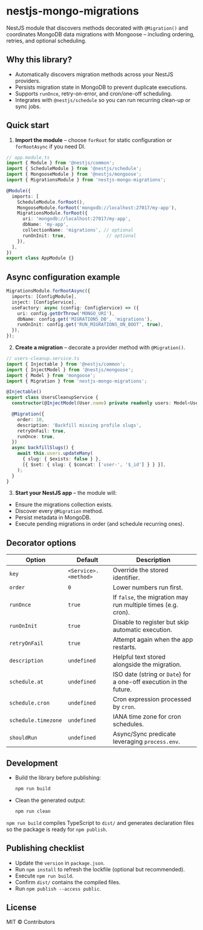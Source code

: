 # nestjs-mongo-migrations

NestJS module that discovers methods decorated with `@Migration()` and coordinates MongoDB data migrations with Mongoose – including ordering, retries, and optional scheduling.

## Why this library?

- Automatically discovers migration methods across your NestJS providers.
- Persists migration state in MongoDB to prevent duplicate executions.
- Supports `runOnce`, retry-on-error, and cron/one-off scheduling.
- Integrates with `@nestjs/schedule` so you can run recurring clean-up or sync jobs.


## Quick start

1. **Import the module** – choose `forRoot` for static configuration or `forRootAsync` if you need DI.

```ts
// app.module.ts
import { Module } from '@nestjs/common';
import { ScheduleModule } from '@nestjs/schedule';
import { MongooseModule } from '@nestjs/mongoose';
import { MigrationsModule } from 'nestjs-mongo-migrations';

@Module({
  imports: [
    ScheduleModule.forRoot(),
    MongooseModule.forRoot('mongodb://localhost:27017/my-app'),
    MigrationsModule.forRoot({
      uri: 'mongodb://localhost:27017/my-app',
      dbName: 'my-app',
      collectionName: 'migrations', // optional
      runOnInit: true,               // optional
    }),
  ],
})
export class AppModule {}
```

## Async configuration example

```ts
MigrationsModule.forRootAsync({
  imports: [ConfigModule],
  inject: [ConfigService],
  useFactory: async (config: ConfigService) => ({
    uri: config.getOrThrow('MONGO_URI'),
    dbName: config.get('MIGRATIONS_DB', 'migrations'),
    runOnInit: config.get('RUN_MIGRATIONS_ON_BOOT', true),
  }),
});
```

2. **Create a migration** – decorate a provider method with `@Migration()`.

```ts
// users-cleanup.service.ts
import { Injectable } from '@nestjs/common';
import { InjectModel } from '@nestjs/mongoose';
import { Model } from 'mongoose';
import { Migration } from 'nestjs-mongo-migrations';

@Injectable()
export class UsersCleanupService {
  constructor(@InjectModel(User.name) private readonly users: Model<User>) {}

  @Migration({
    order: 10,
    description: 'Backfill missing profile slugs',
    retryOnFail: true,
    runOnce: true,
  })
  async backfillSlugs() {
    await this.users.updateMany(
      { slug: { $exists: false } },
      [{ $set: { slug: { $concat: ['user-', '$_id'] } } }],
    );
  }
}
```

3. **Start your NestJS app** – the module will:

- Ensure the migrations collection exists.
- Discover every `@Migration` method.
- Persist metadata in MongoDB.
- Execute pending migrations in order (and schedule recurring ones).

## Decorator options

| Option | Default | Description |
| ------ | ------- | ----------- |
| `key` | `<Service>.<method>` | Override the stored identifier. |
| `order` | `0` | Lower numbers run first. |
| `runOnce` | `true` | If `false`, the migration may run multiple times (e.g. cron). |
| `runOnInit` | `true` | Disable to register but skip automatic execution. |
| `retryOnFail` | `true` | Attempt again when the app restarts. |
| `description` | `undefined` | Helpful text stored alongside the migration. |
| `schedule.at` | `undefined` | ISO date (string or `Date`) for a one-off execution in the future. |
| `schedule.cron` | `undefined` | Cron expression processed by `cron`. |
| `schedule.timezone` | `undefined` | IANA time zone for cron schedules. |
| `shouldRun` | `undefined` | Async/Sync predicate leveraging `process.env`. |



## Development

- Build the library before publishing:

  ```bash
  npm run build
  ```

- Clean the generated output:

  ```bash
  npm run clean
  ```

`npm run build` compiles TypeScript to `dist/` and generates declaration files so the package is ready for `npm publish`.

## Publishing checklist

- Update the `version` in `package.json`.
- Run `npm install` to refresh the lockfile (optional but recommended).
- Execute `npm run build`.
- Confirm `dist/` contains the compiled files.
- Run `npm publish --access public`.

## License

MIT © Contributors
